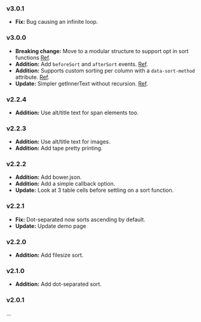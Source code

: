 ### v3.0.1

- __Fix:__ Bug causing an infinite loop.

### v3.0.0

- __Breaking change:__ Move to a modular structure to support opt in sort functions [Ref](https://github.com/tristen/tablesort/pull/75).
- __Addition:__ Add `beforeSort` and `afterSort` events. [Ref](https://github.com/tristen/tablesort/issues/66).
- __Addition:__ Supports custom sorting per column with a `data-sort-method` attribute. [Ref](https://github.com/tristen/tablesort/pull/75#issuecomment-75440015). 
- __Update:__ Simpler getInnerText without recursion. [Ref](https://github.com/tristen/tablesort/commit/5604b48fe6c534b8ef5dd5659e50e9764682ac98).

### v2.2.4
- __Addition:__ Use alt/title text for span elements too.

### v2.2.3
- __Addition:__ Use alt/title text for images.
- __Addition:__ Add tape pretty printing.

### v2.2.2
- __Addition:__ Add bower.json.
- __Addition:__ Add a simple callback option.
- __Update:__ Look at 3 table cells before settling on a sort function.

### v2.2.1
- __Fix:__ Dot-separated now sorts ascending by default.
- __Update:__ Update demo page

### v2.2.0
- __Addition:__ Add filesize sort.

### v2.1.0
- __Addition:__ Add dot-separated sort.

### v2.0.1
...
